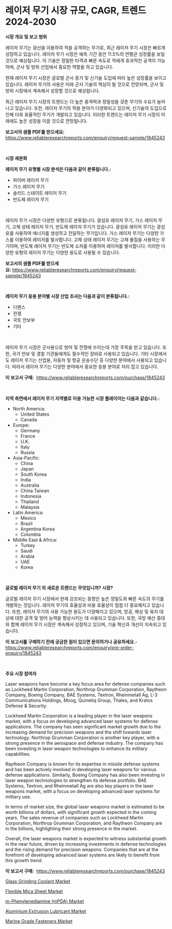 <p><h1>레이저 무기 시장 규모, CAGR, 트렌드 2024-2030</h1></p><p><strong>시장 개요 및 보고 범위</strong></p>
<p><p>레이저 무기는 광선을 이용하여 적을 공격하는 무기로, 최근 레이저 무기 시장은 빠르게 성장하고 있습니다. 레이저 무기 시장은 예측 기간 동안 11.5%의 연평균 성장률을 보일 것으로 예상됩니다. 이 기술은 정밀한 타격과 빠른 속도로 적에게 효과적인 공격이 가능하며, 군사 및 방위 산업에서 중요한 역할을 하고 있습니다.</p><p>현재 레이저 무기 시장은 글로벌 군사 증가 및 신기술 도입에 따라 높은 성장률을 보이고 있습니다. 레이저 무기의 사용은 미래 군사 기술의 핵심이 될 것으로 전망되며, 군사 및 방위 시장에서 계속해서 성장할 것으로 예상됩니다.</p><p>최근 레이저 무기 시장의 트렌드는 더 높은 충격력과 정밀성을 갖춘 무기의 수요가 늘어나고 있습니다. 또한, 레이저 무기의 적용 분야가 다양화되고 있으며, 신기술의 도입으로 인해 더욱 효율적인 무기가 개발되고 있습니다. 이러한 트렌드는 레이저 무기 시장이 미래에도 높은 성장을 이끌 것으로 전망됩니다.</p></p>
<p><strong>보고서의 샘플 PDF를 받으세요:</strong> <a href="https://www.reliableresearchreports.com/enquiry/request-sample/1845243">https://www.reliableresearchreports.com/enquiry/request-sample/1845243</a></p>
<p>&nbsp;</p>
<p><strong>시장 세분화</strong></p>
<p><strong>레이저 무기 유형별 시장 분석은 다음과 같이 분류됩니다.:</strong></p>
<p><ul><li>파이버 레이저 무기</li><li>가스 레이저 무기</li><li>솔리드 스테이트 레이저 무기</li><li>반도체 레이저 무기</li></ul></p>
<p>&nbsp;</p>
<p><p>레이저 무기 시장은 다양한 유형으로 분류됩니다. 광섬유 레이저 무기, 가스 레이저 무기, 고체 상태 레이저 무기, 반도체 레이저 무기가 있습니다. 광섬유 레이저 무기는 광섬유를 사용하여 에너지를 생성하고 전달하는 무기입니다. 가스 레이저 무기는 다양한 가스를 이용하여 레이저를 발사합니다. 고체 상태 레이저 무기는 고체 물질을 사용하는 무기이며, 반도체 레이저 무기는 반도체 소자를 이용하여 레이저를 발사합니다. 이러한 다양한 유형의 레이저 무기는 다양한 용도로 사용될 수 있습니다.</p></p>
<p><strong>보고서의 샘플 PDF를 받으세요:</strong>&nbsp;<a href="https://www.reliableresearchreports.com/enquiry/request-sample/1845243">https://www.reliableresearchreports.com/enquiry/request-sample/1845243</a></p>
<p>&nbsp;</p>
<p><strong> 레이저 무기 응용 분야별 시장 산업 조사는 다음과 같이 분류됩니다.:</strong></p>
<p><ul><li>디펜스</li><li>전쟁</li><li>국토 안보부</li><li>기타</li></ul></p>
<p>&nbsp;</p>
<p><p>레이저 무기 시장은 군사용으로 방어 및 전쟁에 쓰이는데 가장 주목을 받고 있습니다. 또한, 국가 안보 및 경찰 기관들에게도 필수적인 장비로 사용되고 있습니다. 기타 시장에서도 레이저 무기는 산업용, 자동차 및 항공 운송수단 등 다양한 분야에서 사용되고 있습니다. 따라서 레이저 무기는 다양한 분야에서 중요한 응용 분야로 자리 잡고 있습니다.</p></p>
<p><strong>이 보고서 구매:</strong>&nbsp; <a href="https://www.reliableresearchreports.com/purchase/1845243">https://www.reliableresearchreports.com/purchase/1845243</a></p>
<p>&nbsp;</p>
<p><strong>지역 측면에서 레이저 무기 지역별로 이용 가능한 시장 플레이어는 다음과 같습니다.:</strong></p>
<p><ul>
    <li>
        North America:
        <ul>
            <li>United States</li>
            <li>Canada</li>
        </ul>
    </li>
    <li>
        Europe:
        <ul>
            <li>Germany</li>
            <li>France</li>
            <li>U.K.</li>
            <li>Italy</li>
            <li>Russia</li>
        </ul>
    </li>
    <li>
        Asia-Pacific:
        <ul>
            <li>China</li>
            <li>Japan</li>
            <li>South Korea</li>
            <li>India</li>
            <li>Australia</li>
            <li>China Taiwan</li>
            <li>Indonesia</li>
            <li>Thailand</li>
            <li>Malaysia</li>
        </ul>
    </li>
    <li>
        Latin America:
        <ul>
            <li>Mexico</li>
            <li>Brazil</li>
            <li>Argentina Korea</li>
            <li>Colombia</li>
        </ul>
    </li>
    <li>
        Middle East & Africa:
        <ul>
            <li>Turkey</li>
            <li>Saudi</li>
            <li>Arabia</li>
            <li>UAE</li>
            <li>Korea</li>
        </ul>
    </li>
    </ul></p>
<p>&nbsp;</p>
<p><strong>글로벌 레이저 무기 의 새로운 트렌드는 무엇입니까? 시장?</strong></p>
<p><p>글로벌 레이저 무기 시장에서 현재 강조되는 동향은 높은 정밀도와 빠른 속도의 무기를 개발하는 것입니다. 레이저 무기의 효율성과 비용 효율성이 점점 더 중요해지고 있습니다. 또한, 레이저 무기의 사용 가능한 용도가 다양해지고 있으며, 방공, 해상 및 육지 대상에 대한 공격 및 방어 능력을 향상시키는 데 사용되고 있습니다. 또한, 국방 예산 증대와 함께 레이저 무기 시장은 계속해서 성장하고 있으며, 기술 혁신과 개선이 지속되고 있습니다.</p></p>
<p><strong>이 보고서를 구매하기 전에 궁금한 점이 있으면 문의하거나 공유하세요.</strong>- <a href="https://www.reliableresearchreports.com/enquiry/pre-order-enquiry/1845243">https://www.reliableresearchreports.com/enquiry/pre-order-enquiry/1845243</a></p>
<p>&nbsp;</p>
<p><strong>주요 시장 참여자</strong></p>
<p><p>Laser weapons have become a key focus area for defense companies such as Lockheed Martin Corporation, Northrop Grumman Corporation, Raytheon Company, Boeing Company, BAE Systems, Textron, Rheinmetall Ag, L-3 Communications Holdings, Moog, Quinetiq Group, Thales, and Kratos Defense & Security.</p><p>Lockheed Martin Corporation is a leading player in the laser weapons market, with a focus on developing advanced laser systems for defense applications. The company has seen significant market growth due to the increasing demand for precision weapons and the shift towards laser technology. Northrop Grumman Corporation is another key player, with a strong presence in the aerospace and defense industry. The company has been investing in laser weapon technologies to enhance its military capabilities.</p><p>Raytheon Company is known for its expertise in missile defense systems and has been actively involved in developing laser weapons for various defense applications. Similarly, Boeing Company has also been investing in laser weapon technologies to strengthen its defense portfolio. BAE Systems, Textron, and Rheinmetall Ag are also key players in the laser weapons market, with a focus on developing advanced laser systems for military use.</p><p>In terms of market size, the global laser weapons market is estimated to be worth billions of dollars, with significant growth expected in the coming years. The sales revenue of companies such as Lockheed Martin Corporation, Northrop Grumman Corporation, and Raytheon Company are in the billions, highlighting their strong presence in the market.</p><p>Overall, the laser weapons market is expected to witness substantial growth in the near future, driven by increasing investments in defense technologies and the rising demand for precision weapons. Companies that are at the forefront of developing advanced laser systems are likely to benefit from this growth trend.</p></p>
<p><strong>이 보고서 구매:</strong>&nbsp;&nbsp;<a href="https://www.reliableresearchreports.com/purchase/1845243">https://www.reliableresearchreports.com/purchase/1845243</a></p>
<p><p><a href="https://crocus-run-b5a.notion.site/Glass-Grinding-Coolant-Market-Insights-Market-Players-and-Forecast-Till-2031-cffafc0314324b43b7cebb3cc63bdf1d">Glass Grinding Coolant Market</a></p><p><a href="https://view.publitas.com/reportprime-1/flexible-mica-sheet-market-analysis-examines-its-scope-on-growth-opportunities-and-forecasted-trends-spanning-from-2024-to-2031/">Flexible Mica Sheet Market</a></p><p><a href="https://issuu.com/reportprime-2/docs/m-phenylenediamine-mpda-market-size-2030.pptx">m-Phenylenediamine (mPDA) Market</a></p><p><a href="https://metal-farmhouse-e95.notion.site/Aluminium-Extrusion-Lubricant-Market-Research-Report-Provides-Critical-Insights-that-can-help-Shape--28e2d02791b74e179643563bdb3b8f05">Aluminium Extrusion Lubricant Market</a></p><p><a href="https://github.com/sofayahoo2023/Market-Research-Report-List-3/blob/main/marine-grade-fasteners-market.md">Marine Grade Fasteners Market</a></p></p>
